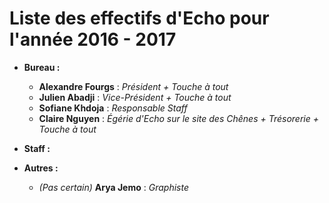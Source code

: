 # Liste des effectifs d'Echo pour l'année 2016 - 2017

* **Bureau :**
    * **Alexandre Fourgs** : *Président + Touche à tout*
    * **Julien Abadji** : *Vice-Président + Touche à tout*
    * **Sofiane Khdoja** : *Responsable Staff*
    * **Claire Nguyen** : *Égérie d'Echo sur le site des Chênes + Trésorerie + Touche à tout*
    
* **Staff :**
    
* **Autres :**
    * *(Pas certain)* **Arya Jemo** : *Graphiste*
